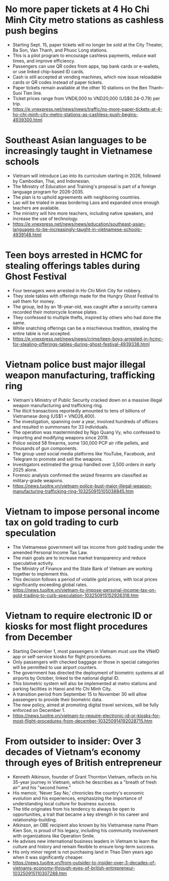 
# No more paper tickets at 4 Ho Chi Minh City metro stations as cashless push begins
* Starting Sept. 15, paper tickets will no longer be sold at the City Theater, Ba Son, Van Thanh, and Phuoc Long stations.
* This is a pilot program to encourage cashless payments, reduce wait times, and improve efficiency.
* Passengers can use QR codes from apps, tap bank cards or e-wallets, or use linked chip-based ID cards.
* Cash is still accepted at vending machines, which now issue reloadable cards or QR codes instead of paper tickets.
* Paper tickets remain available at the other 10 stations on the Ben Thanh–Suoi Tien line.
* Ticket prices range from VND6,000 to VND20,000 (US$0.24-0.79) per trip.
* https://e.vnexpress.net/news/news/traffic/no-more-paper-tickets-at-4-ho-chi-minh-city-metro-stations-as-cashless-push-begins-4939300.html

# Southeast Asian languages to be increasingly taught in Vietnamese schools
* Vietnam will introduce Lao into its curriculum starting in 2026, followed by Cambodian, Thai, and Indonesian.
* The Ministry of Education and Training's proposal is part of a foreign language program for 2026-2035.
* The plan is to uphold agreements with neighboring countries.
* Lao will be trialed in areas bordering Laos and expanded once enough teachers are available.
* The ministry will hire more teachers, including native speakers, and increase the use of technology.
* https://e.vnexpress.net/news/news/education/southeast-asian-languages-to-be-increasingly-taught-in-vietnamese-schools-4939148.html

# Teen boys arrested in HCMC for stealing offerings tables during Ghost Festival
* Four teenagers were arrested in Ho Chi Minh City for robbery.
* They stole tables with offerings made for the Hungry Ghost Festival to sell them for money.
* The group, led by an 18-year-old, was caught after a security camera recorded their motorcycle license plates.
* They confessed to multiple thefts, inspired by others who had done the same.
* While snatching offerings can be a mischievous tradition, stealing the entire table is not accepted.
* https://e.vnexpress.net/news/news/crime/teen-boys-arrested-in-hcmc-for-stealing-offerings-tables-during-ghost-festival-4939338.html

# Vietnam police bust major illegal weapon manufacturing, trafficking ring
* Vietnam's Ministry of Public Security cracked down on a massive illegal weapon manufacturing and trafficking ring.
* The illicit transactions reportedly amounted to tens of billions of Vietnamese dong (US$1 = VND26,400).
* The investigation, spanning over a year, involved hundreds of officers and resulted in summonses for 33 individuals.
* The operation was masterminded by Ngo Quang Vy, who confessed to importing and modifying weapons since 2019.
* Police seized 58 firearms, some 130,000 PCP air rifle pellets, and thousands of gun components.
* The group used social media platforms like YouTube, Facebook, and Telegram to promote and sell the weapons.
* Investigators estimated the group handled over 3,500 orders in early 2025 alone.
* Forensic analysis confirmed the seized firearms are classified as military-grade weapons.
* https://news.tuoitre.vn/vietnam-police-bust-major-illegal-weapon-manufacturing-trafficking-ring-103250915105038845.htm

# Vietnam to impose personal income tax on gold trading to curb speculation
* The Vietnamese government will tax income from gold trading under the amended Personal Income Tax Law.
* The main goals are to increase market transparency and reduce speculative activity.
* The Ministry of Finance and the State Bank of Vietnam are working together to implement this.
* This decision follows a period of volatile gold prices, with local prices significantly exceeding global rates.
* https://news.tuoitre.vn/vietnam-to-impose-personal-income-tax-on-gold-trading-to-curb-speculation-103250915152926318.htm

# Vietnam to require electronic ID or kiosks for most flight procedures from December
* Starting December 1, most passengers in Vietnam must use the VNeID app or self-service kiosks for flight procedures.
* Only passengers with checked baggage or those in special categories will be permitted to use airport counters.
* The government has directed the deployment of biometric systems at all airports by October, linked to the national digital ID.
* This biometric system will also be implemented at metro stations and parking facilities in Hanoi and Ho Chi Minh City.
* A transition period from September 15 to November 30 will allow passengers to provide their biometric data.
* The new policy, aimed at promoting digital travel services, will be fully enforced on December 1.
* https://news.tuoitre.vn/vietnam-to-require-electronic-id-or-kiosks-for-most-flight-procedures-from-december-103250914192028715.htm

# From outsider to insider: Over 3 decades of Vietnam’s economy through eyes of British entrepreneur
* Kenneth Atkinson, founder of Grant Thornton Vietnam, reflects on his 35-year journey in Vietnam, which he describes as a "breath of fresh air" and his "second home."
* His memoir, 'Never Say No,' chronicles the country's economic evolution and his experiences, emphasizing the importance of understanding local culture for business success.
* The title originates from his tendency to always be open to opportunities, a trait that became a key strength in his career and relationship-building.
* Atkinson, an OBE recipient also known by his Vietnamese name Pham Kien Son, is proud of his legacy, including his community involvement with organizations like Operation Smile.
* He advises new international business leaders in Vietnam to learn the culture and history and remain flexible to ensure long-term success.
* His only minor regret is not purchasing land in Thao Dien years ago when it was significantly cheaper.
* https://news.tuoitre.vn/from-outsider-to-insider-over-3-decades-of-vietnams-economy-through-eyes-of-british-entrepreneur-103250915110307288.htm
